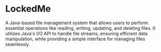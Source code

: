 # LockedMe
A Java-based file management system that allows users to perform essential operations like reading, writing, updating, and deleting files. It utilizes Java's I/O API to handle file streams, ensuring efficient data manipulation, while providing a simple interface for managing files seamlessly.
